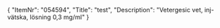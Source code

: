 {
  "ItemNr": "054594",
  "Title": "test",
  "Description": "Vetergesic vet, inj-vätska, lösning 0,3 mg/ml"
}